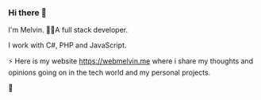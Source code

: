 ### Hi there 👋
I'm Melvin. 
👨‍💻A full stack developer.

I work with C#, PHP and JavaScript.

⚡ Here is my website https://webmelvin.me where i share my thoughts and opinions
going on in the tech world and my personal projects.

🚀











